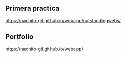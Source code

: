 ## Primera practica
https://nachito-gif.github.io/webapp/outstandingwebs/
## Portfolio
https://nachito-gif.github.io/webapp/

